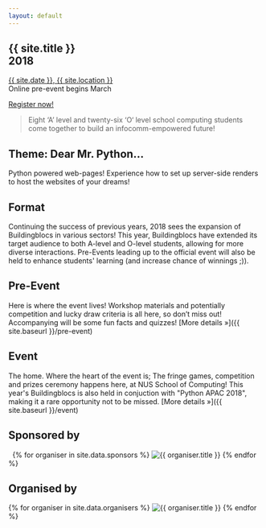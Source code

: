 ```yaml
---
layout: default
---
```


<section class="jumbo">
    <div>
        <h1>
            {{ site.title }}<br>
            <span class="huge">2018</span>
        </h1>
        <p>
            <a href="{{ site.baseurl }}/contact">{{ site.date }}, {{ site.location }}</a><br>
            Online pre-event begins March
        </p>
        <p><a class="btn" href="{{ site.baseurl }}/register">Register now!</a></p>
    </div>
</section>

> Eight &lsquo;A&rsquo; level and twenty-six &lsquo;O&lsquo; level school computing students come together to build an infocomm-empowered future! 

## Theme: Dear Mr. Python...

Python powered web-pages! Experience how to set up server-side renders to host the websites of your dreams!

## Format

Continuing the success of previous years, 2018 sees the expansion of Buildingblocs in various sectors! This year, Buildingblocs have extended its target audience to both A-level and O-level students, allowing for more diverse interactions. Pre-Events leading up to the official event will also be held to enhance students' learning (and increase chance of winnings ;)). 

## Pre-Event

Here is where the event lives! Workshop materials and potentially competition and lucky draw criteria is all here, so don’t miss out! Accompanying will be some fun facts and quizzes! [More details &raquo;]({{ site.baseurl }}/pre-event)

## Event

The home. Where the heart of the event is; The fringe games, competition and prizes ceremony happens here, at NUS School of Computing! This year's Buildingblocs is also held in conjuction with "Python APAC 2018", making it a rare opportunity not to be missed.  [More details &raquo;]({{ site.baseurl }}/event)

## Sponsored by

<section class="organisers">
    {% for organiser in site.data.sponsors %}
    <img src="{{ site.baseurl }}/assets/img/{{ organiser.img }}" title="{{ organiser.title }}" />
    {% endfor %}
</section>

## Organised by

<section class="organisers">
    {% for organiser in site.data.organisers %}
    <img src="{{ site.baseurl }}/assets/img/{{ organiser.img }}" title="{{ organiser.title }}" />
    {% endfor %}
</section>
